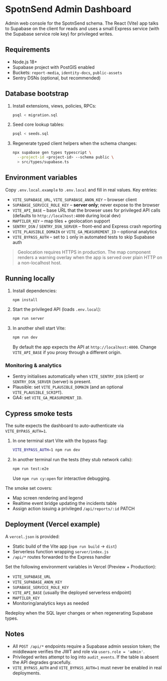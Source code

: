 ﻿# SpotnSend Admin Dashboard

Admin web console for the SpotnSend schema. The React (Vite) app talks to Supabase on the client for reads and uses a small Express service (with the Supabase service role key) for privileged writes.

## Requirements
- Node.js 18+
- Supabase project with PostGIS enabled
- Buckets: `report-media`, `identity-docs`, `public-assets`
- Sentry DSNs (optional, but recommended)

## Database bootstrap
1. Install extensions, views, policies, RPCs:
   ```sh
   psql < migration.sql
   ```
2. Seed core lookup tables:
   ```sh
   psql < seeds.sql
   ```
3. Regenerate typed client helpers when the schema changes:
   ```sh
   npx supabase gen types typescript \
     --project-id <project-id> --schema public \
     > src/types/supabase.ts
   ```

## Environment variables
Copy `.env.local.example` to `.env.local` and fill in real values. Key entries:
- `VITE_SUPABASE_URL`, `VITE_SUPABASE_ANON_KEY` – browser client
- `SUPABASE_SERVICE_ROLE_KEY` – **server only**; never expose to the browser
- `VITE_API_BASE` – base URL that the browser uses for privileged API calls (defaults to `http://localhost:4000` during local dev)
- `MAPTILER_KEY` – map tiles + geolocation support
- `SENTRY_DSN` / `SENTRY_DSN_SERVER` – front-end and Express crash reporting
- `VITE_PLAUSIBLE_DOMAIN` or `VITE_GA_MEASUREMENT_ID` – optional analytics
- `VITE_BYPASS_AUTH` – set to `1` only in automated tests to skip Supabase auth

> Geolocation requires HTTPS in production. The map component renders a warning overlay when the app is served over plain HTTP on a non-localhost host.

## Running locally
1. Install dependencies:
   ```sh
   npm install
   ```
2. Start the privileged API (loads `.env.local`):
   ```sh
   npm run server
   ```
3. In another shell start Vite:
   ```sh
   npm run dev
   ```
   By default the app expects the API at `http://localhost:4000`. Change `VITE_API_BASE` if you proxy through a different origin.

### Monitoring & analytics
- Sentry initialises automatically when `VITE_SENTRY_DSN` (client) or `SENTRY_DSN_SERVER` (server) is present.
- Plausible: set `VITE_PLAUSIBLE_DOMAIN` (and an optional `VITE_PLAUSIBLE_SCRIPT`).
- GA4: set `VITE_GA_MEASUREMENT_ID`.

## Cypress smoke tests
The suite expects the dashboard to auto-authenticate via `VITE_BYPASS_AUTH=1`.

1. In one terminal start Vite with the bypass flag:
   ```sh
   VITE_BYPASS_AUTH=1 npm run dev
   ```
2. In another terminal run the tests (they stub network calls):
   ```sh
   npm run test:e2e
   ```
   Use `npm run cy:open` for interactive debugging.

The smoke set covers:
- Map screen rendering and legend
- Realtime event bridge updating the incidents table
- Assign action issuing a privileged `/api/reports/:id` PATCH

## Deployment (Vercel example)
A `vercel.json` is provided:
- Static build of the Vite app (`npm run build` -> `dist`)
- Serverless function wrapping `server/index.js`
- `/api/*` routes forwarded to the Express handler

Set the following environment variables in Vercel (Preview + Production):
- `VITE_SUPABASE_URL`
- `VITE_SUPABASE_ANON_KEY`
- `SUPABASE_SERVICE_ROLE_KEY`
- `VITE_API_BASE` (usually the deployed serverless endpoint)
- `MAPTILER_KEY`
- Monitoring/analytics keys as needed

Redeploy when the SQL layer changes or when regenerating Supabase types.

## Notes
- All `POST /api/*` endpoints require a Supabase admin session token; the middleware verifies the JWT and role via `users.role = 'admin'`.
- Privileged writes attempt to log into `audit_events`. If the table is absent the API degrades gracefully.
- `VITE_BYPASS_AUTH` and `VITE_BYPASS_AUTH=1` must never be enabled in real deployments.

